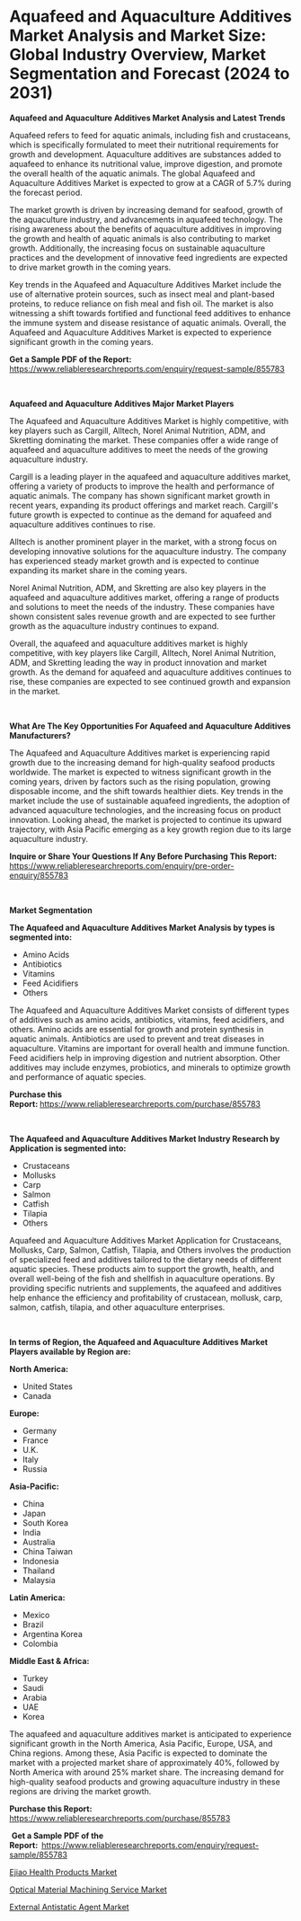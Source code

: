 <p><h1>Aquafeed and Aquaculture Additives Market Analysis and Market Size: Global Industry Overview, Market Segmentation and Forecast (2024 to 2031)</h1></p><p><strong>Aquafeed and Aquaculture Additives Market Analysis and Latest Trends</strong></p>
<p><p>Aquafeed refers to feed for aquatic animals, including fish and crustaceans, which is specifically formulated to meet their nutritional requirements for growth and development. Aquaculture additives are substances added to aquafeed to enhance its nutritional value, improve digestion, and promote the overall health of the aquatic animals. The global Aquafeed and Aquaculture Additives Market is expected to grow at a CAGR of 5.7% during the forecast period.</p><p>The market growth is driven by increasing demand for seafood, growth of the aquaculture industry, and advancements in aquafeed technology. The rising awareness about the benefits of aquaculture additives in improving the growth and health of aquatic animals is also contributing to market growth. Additionally, the increasing focus on sustainable aquaculture practices and the development of innovative feed ingredients are expected to drive market growth in the coming years.</p><p>Key trends in the Aquafeed and Aquaculture Additives Market include the use of alternative protein sources, such as insect meal and plant-based proteins, to reduce reliance on fish meal and fish oil. The market is also witnessing a shift towards fortified and functional feed additives to enhance the immune system and disease resistance of aquatic animals. Overall, the Aquafeed and Aquaculture Additives Market is expected to experience significant growth in the coming years.</p></p>
<p><strong>Get a Sample PDF of the Report:&nbsp;</strong> <a href="https://www.reliableresearchreports.com/enquiry/request-sample/855783">https://www.reliableresearchreports.com/enquiry/request-sample/855783</a></p>
<p>&nbsp;</p>
<p><strong>Aquafeed and Aquaculture Additives Major Market Players</strong></p>
<p><p>The Aquafeed and Aquaculture Additives Market is highly competitive, with key players such as Cargill, Alltech, Norel Animal Nutrition, ADM, and Skretting dominating the market. These companies offer a wide range of aquafeed and aquaculture additives to meet the needs of the growing aquaculture industry.</p><p>Cargill is a leading player in the aquafeed and aquaculture additives market, offering a variety of products to improve the health and performance of aquatic animals. The company has shown significant market growth in recent years, expanding its product offerings and market reach. Cargill's future growth is expected to continue as the demand for aquafeed and aquaculture additives continues to rise.</p><p>Alltech is another prominent player in the market, with a strong focus on developing innovative solutions for the aquaculture industry. The company has experienced steady market growth and is expected to continue expanding its market share in the coming years.</p><p>Norel Animal Nutrition, ADM, and Skretting are also key players in the aquafeed and aquaculture additives market, offering a range of products and solutions to meet the needs of the industry. These companies have shown consistent sales revenue growth and are expected to see further growth as the aquaculture industry continues to expand.</p><p>Overall, the aquafeed and aquaculture additives market is highly competitive, with key players like Cargill, Alltech, Norel Animal Nutrition, ADM, and Skretting leading the way in product innovation and market growth. As the demand for aquafeed and aquaculture additives continues to rise, these companies are expected to see continued growth and expansion in the market.</p></p>
<p>&nbsp;</p>
<p><strong>What Are The Key Opportunities For Aquafeed and Aquaculture Additives Manufacturers?</strong></p>
<p><p>The Aquafeed and Aquaculture Additives market is experiencing rapid growth due to the increasing demand for high-quality seafood products worldwide. The market is expected to witness significant growth in the coming years, driven by factors such as the rising population, growing disposable income, and the shift towards healthier diets. Key trends in the market include the use of sustainable aquafeed ingredients, the adoption of advanced aquaculture technologies, and the increasing focus on product innovation. Looking ahead, the market is projected to continue its upward trajectory, with Asia Pacific emerging as a key growth region due to its large aquaculture industry.</p></p>
<p><strong>Inquire or Share Your Questions If Any Before Purchasing This Report:</strong> <a href="https://www.reliableresearchreports.com/enquiry/pre-order-enquiry/855783">https://www.reliableresearchreports.com/enquiry/pre-order-enquiry/855783</a></p>
<p>&nbsp;</p>
<p><strong>Market Segmentation</strong></p>
<p><strong>The Aquafeed and Aquaculture Additives Market Analysis by types is segmented into:</strong></p>
<p><ul><li>Amino Acids</li><li>Antibiotics</li><li>Vitamins</li><li>Feed Acidifiers</li><li>Others</li></ul></p>
<p><p>The Aquafeed and Aquaculture Additives Market consists of different types of additives such as amino acids, antibiotics, vitamins, feed acidifiers, and others. Amino acids are essential for growth and protein synthesis in aquatic animals. Antibiotics are used to prevent and treat diseases in aquaculture. Vitamins are important for overall health and immune function. Feed acidifiers help in improving digestion and nutrient absorption. Other additives may include enzymes, probiotics, and minerals to optimize growth and performance of aquatic species.</p></p>
<p><strong>Purchase this Report:&nbsp;</strong><a href="https://www.reliableresearchreports.com/purchase/855783">https://www.reliableresearchreports.com/purchase/855783</a></p>
<p>&nbsp;</p>
<p><strong>The Aquafeed and Aquaculture Additives Market Industry Research by Application is segmented into:</strong></p>
<p><ul><li>Crustaceans</li><li>Mollusks</li><li>Carp</li><li>Salmon</li><li>Catfish</li><li>Tilapia</li><li>Others</li></ul></p>
<p><p>Aquafeed and Aquaculture Additives Market Application for Crustaceans, Mollusks, Carp, Salmon, Catfish, Tilapia, and Others involves the production of specialized feed and additives tailored to the dietary needs of different aquatic species. These products aim to support the growth, health, and overall well-being of the fish and shellfish in aquaculture operations. By providing specific nutrients and supplements, the aquafeed and additives help enhance the efficiency and profitability of crustacean, mollusk, carp, salmon, catfish, tilapia, and other aquaculture enterprises.</p></p>
<p>&nbsp;</p>
<p><strong>In terms of Region, the Aquafeed and Aquaculture Additives Market Players available by Region are:</strong></p>
<p>
    <p> <strong> North America: </strong>
        <ul>
            <li>United States</li>
            <li>Canada</li>
        </ul>
        </p> 
    <p> <strong> Europe: </strong>
        <ul>
            <li>Germany</li>
            <li>France</li>
            <li>U.K.</li>
            <li>Italy</li>
            <li>Russia</li>
        </ul>
        </p> 
    <p> <strong> Asia-Pacific: </strong>
        <ul>
            <li>China</li>
            <li>Japan</li>
            <li>South Korea</li>
            <li>India</li>
            <li>Australia</li>
            <li>China Taiwan</li>
            <li>Indonesia</li>
            <li>Thailand</li>
            <li>Malaysia</li>
        </ul>
        </p> 
    <p> <strong> Latin America: </strong>
        <ul>
            <li>Mexico</li>
            <li>Brazil</li>
            <li>Argentina Korea</li>
            <li>Colombia</li>
        </ul>
        </p> 
    <p> <strong> Middle East & Africa: </strong>
        <ul>
            <li>Turkey</li>
            <li>Saudi</li>
            <li>Arabia</li>
            <li>UAE</li>
            <li>Korea</li>
        </ul>
    </p>
    </p>
<p><p>The aquafeed and aquaculture additives market is anticipated to experience significant growth in the North America, Asia Pacific, Europe, USA, and China regions. Among these, Asia Pacific is expected to dominate the market with a projected market share of approximately 40%, followed by North America with around 25% market share. The increasing demand for high-quality seafood products and growing aquaculture industry in these regions are driving the market growth.</p></p>
<p><strong>Purchase this Report: </strong><a href="https://www.reliableresearchreports.com/purchase/855783">https://www.reliableresearchreports.com/purchase/855783</a></p>
<p>&nbsp;<strong>Get a Sample PDF of the Report:&nbsp;&nbsp;</strong><a href="https://www.reliableresearchreports.com/enquiry/request-sample/855783">https://www.reliableresearchreports.com/enquiry/request-sample/855783</a></p>
<p><strong></strong></p>
<p><p><a href="https://view.publitas.com/reportprime-1/ejiao-health-products-market-size-market-trends-and-growth-outlook-forecasted-for-period-from-2023-to-2030/">Ejiao Health Products Market</a></p><p><a href="https://view.publitas.com/reportprime-1/optical-material-machining-service-market-size-growth-and-forecast-from-2023-2030/">Optical Material Machining Service Market</a></p><p><a href="https://view.publitas.com/reportprime-1/external-antistatic-agent-market-provides-detailed-segmentation-of-this-market-based-on-type-application-and-region-and-forecast-for-the-period-from-2023-2030/">External Antistatic Agent Market</a></p></p>